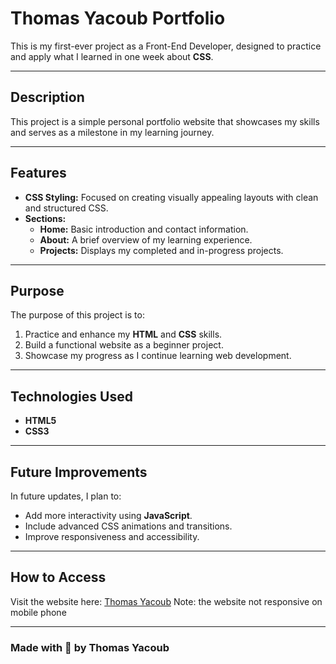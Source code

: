 
# **Thomas Yacoub Portfolio**

This is my first-ever project as a Front-End Developer, designed to practice and apply what I learned in one week about **CSS**.

---

## **Description**
This project is a simple personal portfolio website that showcases my skills and serves as a milestone in my learning journey.

---

## **Features**
- **CSS Styling:** Focused on creating visually appealing layouts with clean and structured CSS.
- **Sections:**  
  - **Home:** Basic introduction and contact information.  
  - **About:** A brief overview of my learning experience.  
  - **Projects:** Displays my completed and in-progress projects.

---

## **Purpose**
The purpose of this project is to:  
1. Practice and enhance my **HTML** and **CSS** skills.  
2. Build a functional website as a beginner project.  
3. Showcase my progress as I continue learning web development.

---

## **Technologies Used**
- **HTML5**
- **CSS3**

---

## **Future Improvements**
In future updates, I plan to:  
- Add more interactivity using **JavaScript**.  
- Include advanced CSS animations and transitions.  
- Improve responsiveness and accessibility.

---

## **How to Access**
Visit the website here: [Thomas Yacoub](https://thomas011001.github.io/MyPortfolio/) Note: the website not responsive on mobile phone

---

### **Made with 💙 by Thomas Yacoub**
